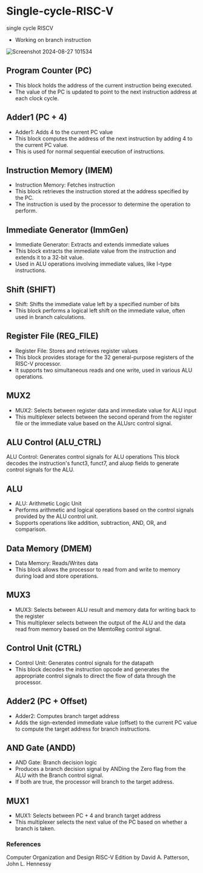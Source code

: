 # Single-cycle-RISC-V
single cycle RISCV 
* Working on branch instruction 

![Screenshot 2024-08-27 101534](https://github.com/user-attachments/assets/95fdc484-bc4e-4fc7-8855-0a7ce4a83634)



##  Program Counter (PC)
*  This block holds the address of the current instruction being executed.
*  The value of the PC is updated to point to the next instruction address at each clock cycle.

##  Adder1 (PC + 4)
*  Adder1: Adds 4 to the current PC value
* This block computes the address of the next instruction by adding 4 to the current PC value.
* This is used for normal sequential execution of instructions.

##  Instruction Memory (IMEM)
* Instruction Memory: Fetches instruction
* This block retrieves the instruction stored at the address specified by the PC.
* The instruction is used by the processor to determine the operation to perform.
  
##  Immediate Generator (ImmGen)
* Immediate Generator: Extracts and extends immediate values
* This block extracts the immediate value from the instruction and extends it to a 32-bit value.
* Used in ALU operations involving immediate values, like I-type instructions.

##  Shift (SHIFT)
* Shift: Shifts the immediate value left by a specified number of bits
* This block performs a logical left shift on the immediate value, often used in branch calculations.

##  Register File (REG_FILE)
* Register File: Stores and retrieves register values
* This block provides storage for the 32 general-purpose registers of the RISC-V processor.
* It supports two simultaneous reads and one write, used in various ALU operations.

 ## MUX2
* MUX2: Selects between register data and immediate value for ALU input
* This multiplexer selects between the second operand from the register file or the immediate value based on the ALUsrc control signal.

## ALU Control (ALU_CTRL)
ALU Control: Generates control signals for ALU operations
This block decodes the instruction's funct3, funct7, and aluop fields to generate control signals for the ALU.

##  ALU
* ALU: Arithmetic Logic Unit
* Performs arithmetic and logical operations based on the control signals provided by the ALU control unit.
* Supports operations like addition, subtraction, AND, OR, and comparison.

##  Data Memory (DMEM)
 * Data Memory: Reads/Writes data
 * This block allows the processor to read from and write to memory during load and store operations.

## MUX3
* MUX3: Selects between ALU result and memory data for writing back to the register
* This multiplexer selects between the output of the ALU and the data read from memory based on the MemtoReg control signal.

 ## Control Unit (CTRL)
* Control Unit: Generates control signals for the datapath
* This block decodes the instruction opcode and generates the appropriate control signals to direct the flow of data through the processor.

## Adder2 (PC + Offset)
* Adder2: Computes branch target address
* Adds the sign-extended immediate value (offset) to the current PC value to compute the target address for branch instructions.

## AND Gate (ANDD)
* AND Gate: Branch decision logic
* Produces a branch decision signal by ANDing the Zero flag from the ALU with the Branch control signal.
* If both are true, the processor will branch to the target address.

## MUX1 
* MUX1: Selects between PC + 4 and branch target address
* This multiplexer selects the next value of the PC based on whether a branch is taken.

###  References
Computer Organization and Design RISC-V Edition
by David A. Patterson, John L. Hennessy


